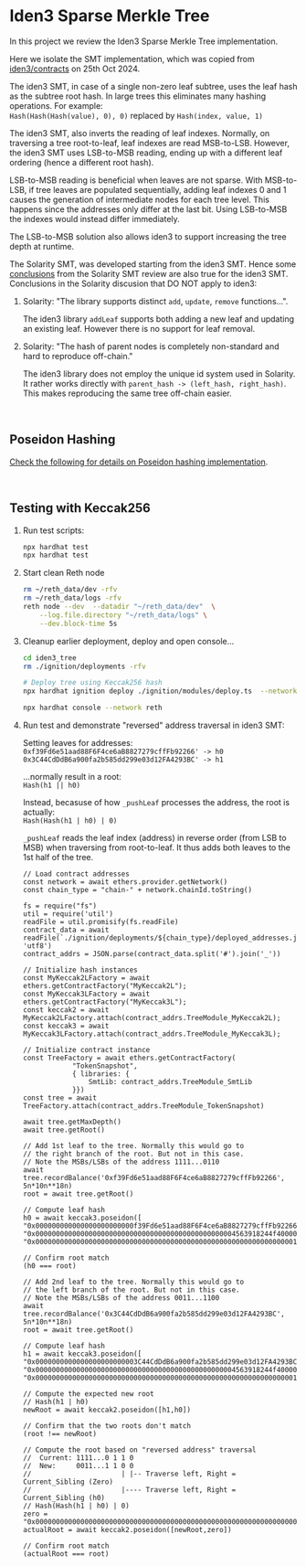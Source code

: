 # Iden3 Sparse Merkle Tree

In this project we review the Iden3 Sparse Merkle Tree implementation.

Here we isolate the SMT implementation, which was copied from [iden3/contracts](https://github.com/iden3/contracts/blob/master/contracts/lib/SmtLib.sol) on 25th Oct 2024.

The iden3 SMT, in case of a single non-zero leaf subtree, uses the leaf hash as the subtree root hash. In large trees this eliminates many hashing operations. For example: <BR />
`Hash(Hash(Hash(value), 0), 0)` replaced by `Hash(index, value, 1)`

The iden3 SMT, also inverts the reading of leaf indexes. Normally, on traversing a tree root-to-leaf, leaf indexes are read MSB-to-LSB. However, the iden3 SMT uses LSB-to-MSB reading, ending up with a different leaf ordering (hence a different root hash). 

LSB-to-MSB reading is beneficial when leaves are not sparse. With MSB-to-LSB, if tree leaves are populated sequentially, adding leaf indexes 0 and 1 causes the generation of intermediate nodes for each tree level. This happens since the addresses only differ at the last bit. Using LSB-to-MSB the indexes would instead differ immediately. 

The LSB-to-MSB solution also allows iden3 to support increasing the tree depth at runtime.

The Solarity SMT, was developed starting from the iden3 SMT. Hence some [conclusions](../solarity_tree/README.md#conclusions) from the Solarity SMT review are also true for the iden3 SMT. Conclusions in the Solarity discusion that DO NOT apply to iden3:

1. Solarity: "The library supports distinct `add`, `update`, `remove` functions...". 

    The iden3 library `addLeaf` supports both adding a new leaf and updating an existing leaf. However there is no support for leaf removal.


1. Solarity: "The hash of parent nodes is completely non-standard and hard to reproduce off-chain."

    The iden3 library does not employ the unique id system used in Solarity. It rather works directly with `parent_hash -> (left_hash, right_hash)`. This makes reproducing the same tree off-chain easier. 

<BR />

## Poseidon Hashing

[Check the following for details on Poseidon hashing implementation](./Poseidon.md).

<BR />

## Testing with Keccak256

1. Run test scripts:

    ```BASH
    npx hardhat test
    npx hardhat test
    ```

1. Start clean Reth node

    ```BASH
    rm ~/reth_data/dev -rfv
    rm ~/reth_data/logs -rfv
    reth node --dev  --datadir "~/reth_data/dev"  \
        --log.file.directory "~/reth_data/logs" \
        --dev.block-time 5s
    ```

1. Cleanup earlier deployment, deploy and open console...

    ```BASH
    cd iden3_tree
    rm ./ignition/deployments -rfv

    # Deploy tree using Keccak256 hash
    npx hardhat ignition deploy ./ignition/modules/deploy.ts  --network reth

    npx hardhat console --network reth
    ```

1. Run test and demonstrate "reversed" address traversal in iden3 SMT:

    Setting leaves for addresses: <BR />
    `0xf39Fd6e51aad88F6F4ce6aB8827279cffFb92266' -> h0` <BR />
    `0x3C44CdDdB6a900fa2b585dd299e03d12FA4293BC' -> h1`

    ...normally result in a root:  <BR />
    `Hash(h1 || h0)`

    Instead, becasuse of how `_pushLeaf` processes the address, the root is actually: <BR />
    `Hash(Hash(h1 | h0) | 0)`

    `_pushLeaf` reads the leaf index (address) in reverse order (from LSB to MSB) when traversing from root-to-leaf. 
    It thus adds both leaves to the 1st half of the tree.

    ```JS
    // Load contract addresses
    const network = await ethers.provider.getNetwork()
    const chain_type = "chain-" + network.chainId.toString()

    fs = require("fs")
    util = require('util')
    readFile = util.promisify(fs.readFile)
    contract_data = await readFile(`./ignition/deployments/${chain_type}/deployed_addresses.json`, 'utf8')
    contract_addrs = JSON.parse(contract_data.split('#').join('_'))

    // Initialize hash instances
    const MyKeccak2LFactory = await ethers.getContractFactory("MyKeccak2L");
    const MyKeccak3LFactory = await ethers.getContractFactory("MyKeccak3L");
    const keccak2 = await MyKeccak2LFactory.attach(contract_addrs.TreeModule_MyKeccak2L);
    const keccak3 = await MyKeccak3LFactory.attach(contract_addrs.TreeModule_MyKeccak3L);

    // Initialize contract instance
    const TreeFactory = await ethers.getContractFactory(
                "TokenSnapshot", 
                { libraries: { 
                    SmtLib: contract_addrs.TreeModule_SmtLib
                }})
    const tree = await TreeFactory.attach(contract_addrs.TreeModule_TokenSnapshot)

    await tree.getMaxDepth()
    await tree.getRoot()

    // Add 1st leaf to the tree. Normally this would go to
    // the right branch of the root. But not in this case.
    // Note the MSBs/LSBs of the address 1111...0110
    await tree.recordBalance('0xf39Fd6e51aad88F6F4ce6aB8827279cffFb92266', 5n*10n**18n)
    root = await tree.getRoot()

    // Compute leaf hash
    h0 = await keccak3.poseidon([
    "0x000000000000000000000000f39Fd6e51aad88F6F4ce6aB8827279cffFb92266",
    "0x0000000000000000000000000000000000000000000000004563918244f40000", 
    "0x0000000000000000000000000000000000000000000000000000000000000001"])

    // Confirm root match
    (h0 === root)

    // Add 2nd leaf to the tree. Normally this would go to
    // the left branch of the root. But not in this case.
    // Note the MSBs/LSBs of the address 0011...1100
    await tree.recordBalance('0x3C44CdDdB6a900fa2b585dd299e03d12FA4293BC', 5n*10n**18n)
    root = await tree.getRoot()

    // Compute leaf hash
    h1 = await keccak3.poseidon([
    "0x0000000000000000000000003C44CdDdB6a900fa2b585dd299e03d12FA4293BC",
    "0x0000000000000000000000000000000000000000000000004563918244f40000", 
    "0x0000000000000000000000000000000000000000000000000000000000000001"])

    // Compute the expected new root
    // Hash(h1 | h0)
    newRoot = await keccak2.poseidon([h1,h0])

    // Confirm that the two roots don't match
    (root !== newRoot)

    // Compute the root based on "reversed address" traversal
    //  Current: 1111...0 1 1 0
    //  New:     0011...1 1 0 0
    //                      | |-- Traverse left, Right = Current_Sibling (Zero)
    //                      |---- Traverse left, Right = Current_Sibling (h0)
    // Hash(Hash(h1 | h0) | 0)
    zero = "0x0000000000000000000000000000000000000000000000000000000000000000"
    actualRoot = await keccak2.poseidon([newRoot,zero])

    // Confirm root match
    (actualRoot === root)
    ```